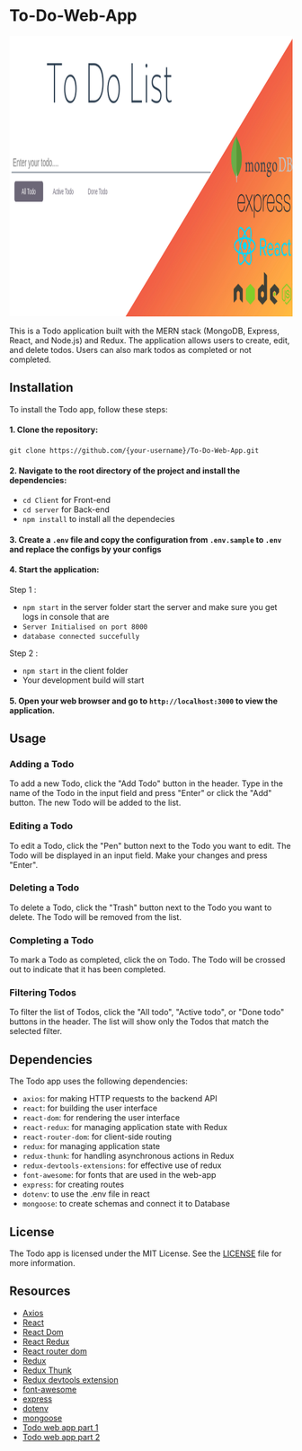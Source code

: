# To-Do-Web-App 

<img src="https://github.com/himanshu1221/To-Do-Web-App/blob/master/Template.png" alt="Template" width="1280" height="500">

This is a Todo application built with the MERN stack (MongoDB, Express, React, and Node.js) and Redux. The application allows users to create, edit, and delete todos. Users can also mark todos as completed or not completed. 

## Installation

To install the Todo app, follow these steps:

#### 1. Clone the repository: 

`git clone https://github.com/{your-username}/To-Do-Web-App.git`


#### 2. Navigate to the root directory of the project and install the dependencies:

- `cd Client` for Front-end
- `cd server` for Back-end
- `npm install` to install all the dependecies

#### 3. Create a `.env` file and copy the configuration from `.env.sample` to `.env` and replace the configs by your configs

#### 4. Start the application:

Step 1 :
- `npm start` in the server folder
start the server and make sure you get logs in console that are 
- `Server Initialised on port 8000`
- `database connected succefully`

Step 2 :
- `npm start` in the client folder
- Your development build will start

#### 5. Open your web browser and go to `http://localhost:3000` to view the application.


## Usage

### Adding a Todo

To add a new Todo, click the "Add Todo" button in the header. Type in the name of the Todo in the input field and press "Enter" or click the "Add" button. The new Todo will be added to the list.

### Editing a Todo

To edit a Todo, click the "Pen" button next to the Todo you want to edit. The Todo will be displayed in an input field. Make your changes and press "Enter".

### Deleting a Todo

To delete a Todo, click the "Trash" button next to the Todo you want to delete. The Todo will be removed from the list.

### Completing a Todo

To mark a Todo as completed, click the on Todo. The Todo will be crossed out to indicate that it has been completed.

### Filtering Todos

To filter the list of Todos, click the "All todo", "Active todo", or "Done todo" buttons in the header. The list will show only the Todos that match the selected filter.

## Dependencies

The Todo app uses the following dependencies:

- `axios`: for making HTTP requests to the backend API
- `react`: for building the user interface
- `react-dom`: for rendering the user interface
- `react-redux`: for managing application state with Redux
- `react-router-dom`: for client-side routing
- `redux`: for managing application state
- `redux-thunk`: for handling asynchronous actions in Redux
- `redux-devtools-extensions`: for effective use of redux
- `font-awesome`: for fonts that are used in the web-app
- `express`: for creating routes
- `dotenv`: to use the .env file in react
- `mongoose`: to create schemas and connect it to Database 

## License

The Todo app is licensed under the MIT License. See the [LICENSE](https://github.com/himanshu1221/To-Do-Web-App/blob/master/LICENSE.md) file for more information.

## Resources
- [Axios](https://axios-http.com/docs/intro)
- [React](https://create-react-app.dev/)
- [React Dom](https://legacy.reactjs.org/docs/react-dom.html)
- [React Redux](https://react-redux.js.org/introduction/getting-started)
- [React router dom](https://reactrouter.com/en/main/start/overview)
- [Redux](https://redux.js.org/introduction/getting-started)
- [Redux Thunk](https://redux.js.org/usage/writing-logic-thunks)
- [Redux devtools extension](https://chrome.google.com/webstore/detail/redux-devtools/lmhkpmbekcpmknklioeibfkpmmfibljd?hl=en)
- [font-awesome](https://fontawesome.com/docs)
- [express](https://expressjs.com/en/guide/routing.html)
- [dotenv](https://www.npmjs.com/package/dotenv)
- [mongoose](https://mongoosejs.com/docs/guide.html)
- [Todo web app part 1](https://youtu.be/0UJ8TPg1yiE)
- [Todo web app part 2](https://youtu.be/CG_nh3vJ1Yo)
